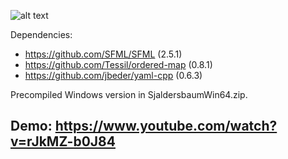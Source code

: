 ![alt text](https://raw.githubusercontent.com/Variszangt/Sjaldersbaum/master/Screenshots/cover.png)

Dependencies:
* https://github.com/SFML/SFML (2.5.1)
* https://github.com/Tessil/ordered-map (0.8.1)
* https://github.com/jbeder/yaml-cpp (0.6.3)

Precompiled Windows version in SjaldersbaumWin64.zip.   
## Demo: https://www.youtube.com/watch?v=rJkMZ-b0J84
